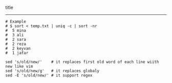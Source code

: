 

title
___________________________________________________________

	# Example
	# $ sort < temp.txt | uniq -c | sort -nr
	#  5 mina
	#  3 ali
	#  2 sara
	#  2 reza
	#  2 keyvan
	#  1 jafar

	sed 's/old/new/'    # it replaces first old word of each line wiith new like vim 
	sed 's/old/new/g'   # it replaces globaly
	sed -E 's/old/new/' # it support regex
